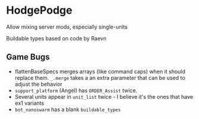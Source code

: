 # HodgePodge

Allow mixing server mods, especially single-units

Buildable types based on code by Raevn

## Game Bugs

- flattenBaseSpecs merges arrays (like command caps) when it should replace them.  `_.merge` takes a an extra parameter that can be used to adjust the behavior
- `support_platform` (Angel) has `ORDER_Assist` twice.
- Several units appear in `unit_list` twice - I believe it's the ones that have ex1 variants
- `bot_nanoswarm` has a blank `buildable_types`
